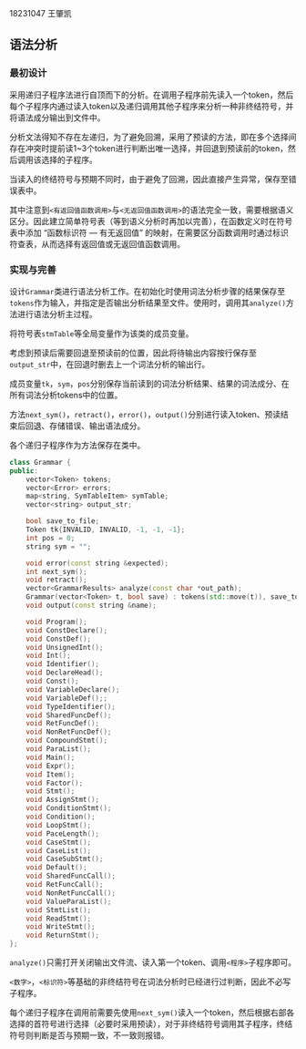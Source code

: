 18231047 王肇凯



## 语法分析

### 最初设计

采用递归子程序法进行自顶而下的分析。在调用子程序前先读入一个token，然后每个子程序内通过读入token以及递归调用其他子程序来分析一种非终结符号，并将语法成分输出到文件中。

分析文法得知不存在左递归，为了避免回溯，采用了预读的方法，即在多个选择间存在冲突时提前读1~3个token进行判断出唯一选择，并回退到预读前的token，然后调用该选择的子程序。

当读入的终结符号与预期不同时，由于避免了回溯，因此直接产生异常，保存至错误表中。

其中注意到`<有返回值函数调用>`与`<无返回值函数调用>`的语法完全一致，需要根据语义区分。因此建立简单符号表（等到语义分析时再加以完善），在函数定义时在符号表中添加 “函数标识符 — 有无返回值” 的映射，在需要区分函数调用时通过标识符查表，从而选择有返回值或无返回值函数调用。



### 实现与完善

设计`Grammar`类进行语法分析工作。在初始化时使用词法分析步骤的结果保存至`tokens`作为输入，并指定是否输出分析结果至文件。使用时，调用其`analyze()`方法进行语法分析主过程。

将符号表`stmTable`等全局变量作为该类的成员变量。

考虑到预读后需要回退至预读前的位置，因此将待输出内容按行保存至`output_str`中，在回退时删去上一个词法分析的输出行。

成员变量`tk`，`sym`，`pos`分别保存当前读到的词法分析结果、结果的词法成分、在所有词法分析tokens中的位置。

方法`next_sym()`，`retract()`，`error()`，`output()`分别进行读入token、预读结束后回退、存储错误、输出语法成分。

各个递归子程序作为方法保存在类中。

```c++
class Grammar {
public:
    vector<Token> tokens;
    vector<Error> errors;
    map<string, SymTableItem> symTable;
    vector<string> output_str;

    bool save_to_file;
    Token tk{INVALID, INVALID, -1, -1, -1};
    int pos = 0;
    string sym = "";

    void error(const string &expected);
    int next_sym();
    void retract();
    vector<GrammarResults> analyze(const char *out_path);
    Grammar(vector<Token> t, bool save) : tokens(std::move(t)), save_to_file(save) {};
    void output(const string &name);

    void Program();
    void ConstDeclare();
    void ConstDef();
    void UnsignedInt();
    void Int();
    void Identifier();
    void DeclareHead();
    void Const();
    void VariableDeclare();
    void VariableDef();;
    void TypeIdentifier();
    void SharedFuncDef();
    void RetFuncDef();
    void NonRetFuncDef();
    void CompoundStmt();
    void ParaList();
    void Main();
    void Expr();
    void Item();
    void Factor();
    void Stmt();
    void AssignStmt();
    void ConditionStmt();
    void Condition();
    void LoopStmt();
    void PaceLength();
    void CaseStmt();
    void CaseList();
    void CaseSubStmt();
    void Default();
    void SharedFuncCall();
    void RetFuncCall();
    void NonRetFuncCall();
    void ValueParaList();
    void StmtList();
    void ReadStmt();
    void WriteStmt();
    void ReturnStmt();
};
```

`analyze()`只需打开关闭输出文件流、读入第一个token、调用`<程序>`子程序即可。

`<数字>`，`<标识符>`等基础的非终结符号在词法分析时已经进行过判断，因此不必写子程序。

每个递归子程序在调用前需要先使用`next_sym()`读入一个token，然后根据右部各选择的首符号进行选择（必要时采用预读），对于非终结符号调用其子程序，终结符号则判断是否与预期一致，不一致则报错。